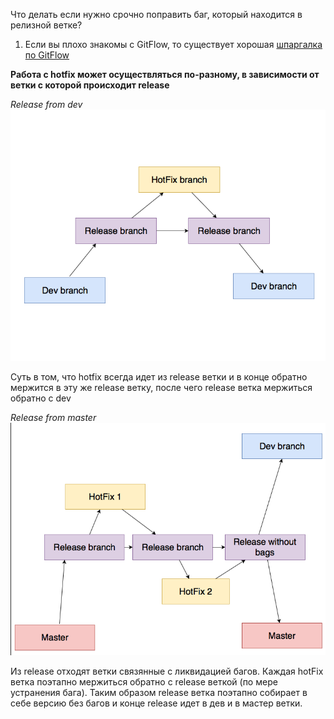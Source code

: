 
 Что делать если нужно срочно поправить баг, который находится в релизной ветке?
 

1. Если вы плохо знакомы с GitFlow, то существует хорошая
 [шпаргалка по GitFlow](https://danielkummer.github.io/git-flow-cheatsheet/index.ru_RU.html)

 
**Работа с hotfix может осуществляться по-разному, в зависимости от ветки с которой происходит release**

*Release from dev*
 ![hotfix](images/SourceTreeGitFlow/SchemeFromDev.png) 



Суть в том, что hotfix всегда идет из release ветки и в конце обратно мержится в эту же release ветку, после чего release ветка мержиться обратно с dev

*Release from master*
![hotfix](images/SourceTreeGitFlow/ReleaseFrommaster.png)

Из release отходят ветки связянные с ликвидацией багов. Каждая hotFix ветка поэтапно мержиться обратно с release веткой (по мере устранения бага). Таким образом release ветка поэтапно собирает в себе версию без багов и конце release идет в дев и в мастер ветки.   